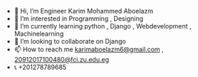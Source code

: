 - 👋 Hi, I’m Engineer Karim Mohammed Aboelazm
- 👀 I’m interested in Programming , Designing
- 🌱 I’m currently learning python , Django , Webdevelopment , Machinelearning
- 💞️ I’m looking to collaborate on Django
- 📫 How to reach me karimaboelazm6@gmail.com , 20912017100480@fci.zu.edu.eg
- 📞 +201278789685

<!---
karim-aboelazm/karim-aboelazm is a ✨ special ✨ repository because its `README.md` (this file) appears on your GitHub profile.
You can click the Preview link to take a look at your changes.
--->
